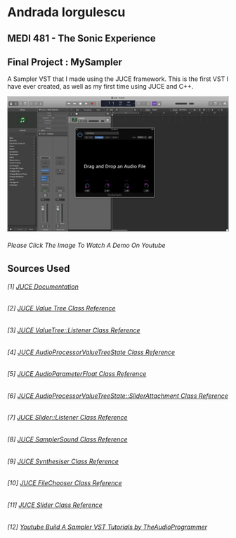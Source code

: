 # Andrada Iorgulescu
## MEDI 481 - The Sonic Experience
## Final Project : MySampler
A Sampler VST that I made using the JUCE framework. This is the first VST I have ever created, as well as my first time using JUCE and C++.

[![MySampler](https://github.com/andraiorgules/MySampler/blob/main/assets/MySampler/MySamplerThumbnail.png)](https://youtu.be/LtkMCZv4_aw)
###### Please Click The Image To Watch A Demo On Youtube

## Sources Used
###### [1] [JUCE Documentation](https://docs.juce.com/master/index.html)
###### [2] [JUCE Value Tree Class Reference](https://docs.juce.com/master/classValueTree.html)
###### [3] [JUCE ValueTree::Listener Class Reference](https://docs.juce.com/master/classValueTree_1_1Listener.html)
###### [4] [JUCE AudioProcessorValueTreeState Class Reference](https://docs.juce.com/master/classAudioProcessorValueTreeState.html)
###### [5] [JUCE AudioParameterFloat Class Reference](https://docs.juce.com/master/classAudioParameterFloat.html)
###### [6] [JUCE AudioProcessorValueTreeState::SliderAttachment Class Reference](https://docs.juce.com/master/classAudioProcessorValueTreeState_1_1SliderAttachment.html)
###### [7] [JUCE Slider::Listener Class Reference](https://docs.juce.com/master/classSlider_1_1Listener.html)
###### [8] [JUCE SamplerSound Class Reference](https://docs.juce.com/master/classSamplerSound.html)
###### [9] [JUCE Synthesiser Class Reference](https://docs.juce.com/master/classSynthesiser.html)
###### [10] [JUCE FileChooser Class Reference](https://docs.juce.com/master/classFileChooser.html)
###### [11] [JUCE Slider Class Reference](https://docs.juce.com/master/classSlider.html)
###### [12] [Youtube Build A Sampler VST Tutorials by TheAudioProgrammer](https://youtube.com/playlist?list=PLrACIjSt9ge-SH78GmExKiDBMsAlhKLWc)
